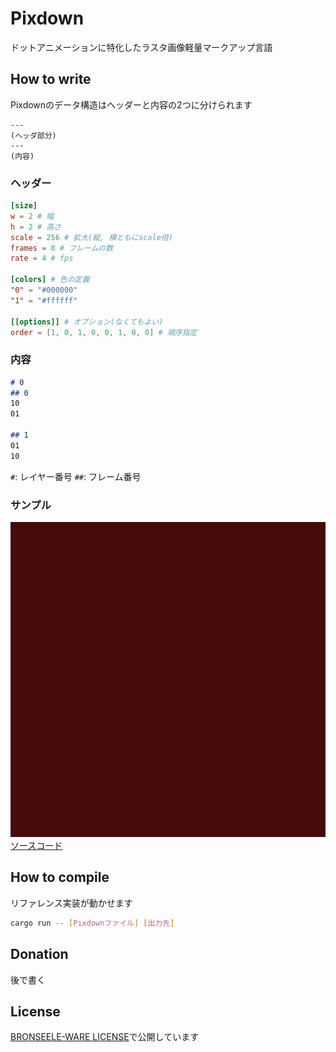 # Pixdown
ドットアニメーションに特化したラスタ画像軽量マークアップ言語

## How to write
Pixdownのデータ構造はヘッダーと内容の2つに分けられます
```
---
(ヘッダ部分)
---
(内容)
```

### ヘッダー
```toml
[size]
w = 2 # 幅
h = 2 # 高さ
scale = 256 # 拡大(縦, 横ともにscale倍)
frames = 8 # フレームの数
rate = 4 # fps

[colors] # 色の定義
"0" = "#000000"
"1" = "#ffffff"

[[options]] # オプション(なくてもよい)
order = [1, 0, 1, 0, 0, 1, 0, 0] # 順序指定
```

### 内容
```md
# 0
## 0
10
01

## 1
01
10
```
`#`: レイヤー番号
`##`: フレーム番号

### サンプル
![サンプル](example/example.png)
[ソースコード](example/example.pixdown)

## How to compile
リファレンス実装が動かせます
```sh
cargo run -- [Pixdownファイル] [出力先]
```

## Donation
後で書く

## License
[BRONSEELE-WARE LICENSE](LICENSE.md)で公開しています
